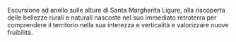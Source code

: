 Escursione ad anello sulle alture di Santa Margherita Ligure, alla riscoperta delle bellezze rurali e naturali nascoste nel suo immediato retroterra per comprendere il territorio nella sua interezza e verticalità e valorizzare nuove fruibilità.


